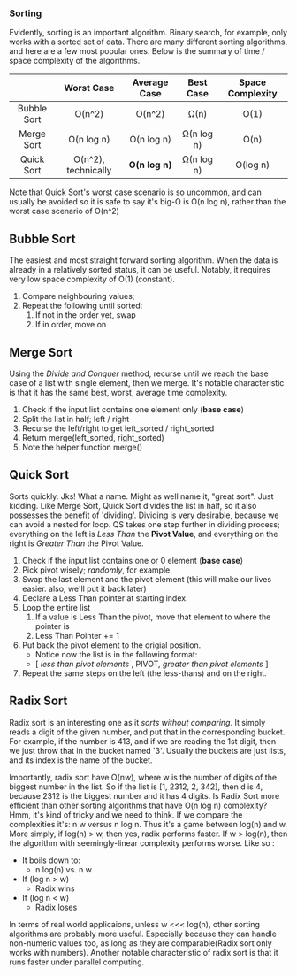 ### Sorting

Evidently, sorting is an important algorithm. Binary search, for example, only works with a sorted set of data. There are many different sorting algorithms, and here are a few most popular ones. Below is the summary of time / space complexity of the algorithms.

|             |     Worst Case      |  Average Case  | Best Case  | Space Complexity |
| :---------: | :-----------------: | :------------: | :--------: | :--------------: |
| Bubble Sort |       O(n^2)        |     O(n^2)     |    Ω(n)    |       O(1)       |
| Merge Sort  |     O(n log n)      |   O(n log n)   | Ω(n log n) |       O(n)       |
| Quick Sort  | O(n^2), technically | **O(n log n)** | Ω(n log n) |     O(log n)     |

Note that Quick Sort's worst case scenario is so uncommon, and can usually be avoided so it is safe to say it's big-O is O(n log n), rather than the worst case scenario of O(n^2)

## Bubble Sort

The easiest and most straight forward sorting algorithm. When the data is already in a relatively sorted status, it can be useful. Notably, it requires very low space complexity of O(1) (constant).

1. Compare neighbouring values;
2. Repeat the following until sorted:
   1. If not in the order yet, swap
   2. If in order, move on

## Merge Sort

Using the _Divide and Conquer_ method, recurse until we reach the base case of a list with single element, then we merge. It's notable characteristic is that it has the same best, worst, average time complexity.

1. Check if the input list contains one element only (**base case**)
2. Split the list in half; left / right
3. Recurse the left/right to get left_sorted / right_sorted
4. Return merge(left_sorted, right_sorted)
5. Note the helper function merge()

## Quick Sort

Sorts quickly. Jks! What a name. Might as well name it, "great sort". Just kidding. Like Merge Sort, Quick Sort divides the list in half, so it also possesses the benefit of 'dividing'. Dividing is very desirable, because we can avoid a nested for loop. QS takes one step further in dividing process; everything on the left is _Less Than_ the **Pivot Value**, and everything on the right is _Greater Than_ the Pivot Value.

1. Check if the input list contains one or 0 element (**base case**)
2. Pick pivot wisely; _randomly_, for example.
3. Swap the last element and the pivot element (this will make our lives easier. also, we'll put it back later)
4. Declare a Less Than pointer at starting index.
5. Loop the entire list
   1. If a value is Less Than the pivot, move that element to where the pointer is
   2. Less Than Pointer += 1
6. Put back the pivot element to the origial position.
   - Notice now the list is in the following format:
   - [ *less than pivot elements* , PIVOT, *greater than pivot elements* ]
7. Repeat the same steps on the left (the less-thans) and on the right.

## Radix Sort

Radix sort is an interesting one as it _sorts without comparing_. It simply reads a digit of the given number, and put that in the corresponding bucket. For example, if the number is 413, and if we are reading the 1st digit, then we just throw that in the bucket named '3'. Usually the buckets are just lists, and its index is the name of the bucket.

Importantly, radix sort have O(n*w*), where w is the number of digits of the biggest number in the list. So if the list is [1, 2312, 2, 342], then d is 4, because 2312 is the biggest number and it has 4 digits. Is Radix Sort more efficient than other sorting algorithms that have O(n log n) complexity? Hmm, it's kind of tricky and we need to think. If we compare the complexities it's: n w versus n log n. Thus it's a game between log(n) and w. More simply, if log(n) > w, then yes, radix performs faster. If w > log(n), then the algorithm with seemingly-linear complexity performs worse. Like so :

- It boils down to:
  - n log(n) vs. n w
- If (log n > w)
  - Radix wins
- If (log n < w)
  - Radix loses

In terms of real world applicaions, unless w <<< log(n), other sorting algorithms are probably more useful. Especially because they can handle non-numeric values too, as long as they are comparable(Radix sort only works with numbers). Another notable characteristic of radix sort is that it runs faster under parallel computing.
